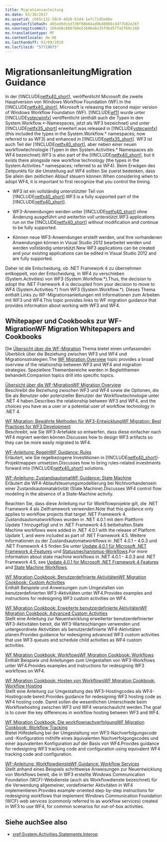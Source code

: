 ```yaml
---
title: Migrationsanleitung
ms.date: 03/30/2017
ms.assetid: cb65c132-58c9-4028-b3d4-1efc71d5e60e
ms.openlocfilehash: 405ed0dcbd730f08b84ad0b40008c4d77b02e26f
ms.sourcegitcommit: 160a88c8087b0e63606e6e35f9bd57fa5f69c168
ms.translationtype: MT
ms.contentlocale: de-DE
ms.lasthandoff: 03/09/2019
ms.locfileid: "57719675"
---
```

# <a name="migration-guidance"></a><span data-ttu-id="7159a-102">Migrationsanleitung</span><span class="sxs-lookup"><span data-stu-id="7159a-102">Migration Guidance</span></span>
<span data-ttu-id="7159a-103">In der [!INCLUDE[netfx40_short](../../../includes/netfx40-short-md.md)], veröffentlicht Microsoft die zweite Hauptversion von Windows Workflow Foundation (WF).</span><span class="sxs-lookup"><span data-stu-id="7159a-103">In the [!INCLUDE[netfx40_short](../../../includes/netfx40-short-md.md)], Microsoft is releasing the second major version of Windows Workflow Foundation (WF).</span></span> [!INCLUDE[wf1](../../../includes/wf1-md.md)] <span data-ttu-id="7159a-104">wurde unter [!INCLUDE[vstecwinfx](../../../includes/vstecwinfx-md.md)] veröffentlicht (enthält auch die Typen in den System.Workflow.\*-Namespaces, jetzt als WF3 bezeichnet) und unter [!INCLUDE[netfx35_short](../../../includes/netfx35-short-md.md)] erweitert.</span><span class="sxs-lookup"><span data-stu-id="7159a-104">was released in [!INCLUDE[vstecwinfx](../../../includes/vstecwinfx-md.md)] (this included the types in the System.Workflow.\* namespaces; now referred to as WF3) and enhanced in [!INCLUDE[netfx35_short](../../../includes/netfx35-short-md.md)].</span></span> <span data-ttu-id="7159a-105">WF3 ist auch Teil der [!INCLUDE[netfx40_short](../../../includes/netfx40-short-md.md)], aber neben einer neuen workflowtechnologie (Typen in den System.Activities.\* Namespaces als WF4 bezeichnet).</span><span class="sxs-lookup"><span data-stu-id="7159a-105">WF3 is also part of the [!INCLUDE[netfx40_short](../../../includes/netfx40-short-md.md)], but it exists there alongside new workflow technology (the types in the System.Activities.\* namespaces; referred to as WF4).</span></span> <span data-ttu-id="7159a-106">Beim Erwägen des Zeitpunkts für die Umstellung auf WF4 sollten Sie zuerst bedenken, dass Sie allein den zeitlichen Ablauf steuern können.</span><span class="sxs-lookup"><span data-stu-id="7159a-106">When considering when to adopt WF4, it is important to first recognize that you control the timing.</span></span>  
  
-   <span data-ttu-id="7159a-107">WF3 ist ein vollständig unterstützter Teil von [!INCLUDE[netfx40_short](../../../includes/netfx40-short-md.md)].</span><span class="sxs-lookup"><span data-stu-id="7159a-107">WF3 is a fully supported part of the [!INCLUDE[netfx40_short](../../../includes/netfx40-short-md.md)].</span></span>  
  
-   <span data-ttu-id="7159a-108">WF3-Anwendungen werden unter [!INCLUDE[netfx40_short](../../../includes/netfx40-short-md.md)] ohne Änderung ausgeführt und weiterhin voll unterstützt.</span><span class="sxs-lookup"><span data-stu-id="7159a-108">WF3 applications run on the [!INCLUDE[netfx40_short](../../../includes/netfx40-short-md.md)] without modification and continue to be fully supported.</span></span>  
  
-   <span data-ttu-id="7159a-109">Können neue WF3-Anwendungen erstellt werden, und Ihre vorhandenen Anwendungen können in Visual Studio 2012 bearbeitet werden und werden vollständig unterstützt.</span><span class="sxs-lookup"><span data-stu-id="7159a-109">New WF3 applications can be created and your existing applications can be edited in Visual Studio 2012 and are fully supported.</span></span>  
  
 <span data-ttu-id="7159a-110">Daher ist die Entscheidung, ob .NET Framework 4 zu übernehmen entkoppelt, von der Entscheidung, in WF4 zu verschieben (System.Activities) von WF3 (System.Workflow.\*).</span><span class="sxs-lookup"><span data-stu-id="7159a-110">Thus, the decision to adopt the .NET Framework 4 is decoupled from your decision to move to WF4 (System.Activities.\*) from WF3 (System.Workflow.\*).</span></span> <span data-ttu-id="7159a-111">Dieses Thema enthält Links zu WF-Migrationsanleitungen mit Informationen zum Arbeiten mit WF3 und WF4.</span><span class="sxs-lookup"><span data-stu-id="7159a-111">This topic provides links to WF migration guidance that provides information about working with WF3 and WF4.</span></span>  
  
## <a name="wf-migration-whitepapers-and-cookbooks"></a><span data-ttu-id="7159a-112">Whitepaper und Cookbooks zur WF-Migration</span><span class="sxs-lookup"><span data-stu-id="7159a-112">WF Migration Whitepapers and Cookbooks</span></span>  
 <span data-ttu-id="7159a-113">Die [Übersicht über die WF-Migration](https://go.microsoft.com/fwlink/?LinkId=153873) Thema bietet einen umfassenden Überblick über die Beziehung zwischen WF3 und WF4 und Migrationsstrategien.</span><span class="sxs-lookup"><span data-stu-id="7159a-113">The [WF Migration Overview](https://go.microsoft.com/fwlink/?LinkId=153873) topic provides a broad overview of the relationship between WF3 and WF4 and migration strategies.</span></span> <span data-ttu-id="7159a-114">Speziellere Themenbereiche werden in Begleitthemen behandelt.</span><span class="sxs-lookup"><span data-stu-id="7159a-114">Companion topics drill into specific topics.</span></span>  
  
 [<span data-ttu-id="7159a-115">Übersicht über die WF-Migration</span><span class="sxs-lookup"><span data-stu-id="7159a-115">WF Migration Overview</span></span>](https://go.microsoft.com/fwlink/?LinkId=153873)  
 <span data-ttu-id="7159a-116">Beschreibt die Beziehung zwischen WF3 und WF4 sowie die Optionen, die Sie als Benutzer oder potenzieller Benutzer der Workflowtechnologie unter .NET 4 haben.</span><span class="sxs-lookup"><span data-stu-id="7159a-116">Describes the relationship between WF3 and WF4, and the choices you have as a user or a potential user of workflow technology in .NET 4.</span></span>  
  
 [<span data-ttu-id="7159a-117">WF Migration: Bewährte Methoden für WF3-Entwicklung</span><span class="sxs-lookup"><span data-stu-id="7159a-117">WF Migration: Best Practices for WF3 Development</span></span>](https://go.microsoft.com/fwlink/?LinkId=153852)  
 <span data-ttu-id="7159a-118">Beschreibt, wie Sie WF3-Artefakte so entwerfen, dass diese einfacher nach WF4 migriert werden können.</span><span class="sxs-lookup"><span data-stu-id="7159a-118">Discusses how to design WF3 artifacts so they can be more easily migrated to WF4.</span></span>  
  
 [<span data-ttu-id="7159a-119">WF-Anleitung: Regeln</span><span class="sxs-lookup"><span data-stu-id="7159a-119">WF Guidance: Rules</span></span>](https://go.microsoft.com/fwlink/?LinkId=153854)  
 <span data-ttu-id="7159a-120">Erläutert, wie Sie regelbezogene Investitionen in [!INCLUDE[netfx40_short](../../../includes/netfx40-short-md.md)]-Projektmappen umsetzen.</span><span class="sxs-lookup"><span data-stu-id="7159a-120">Discusses how to bring rules-related investments forward into [!INCLUDE[netfx40_short](../../../includes/netfx40-short-md.md)] solutions.</span></span>  
  
 [<span data-ttu-id="7159a-121">WF-Anleitung: Zustandsautomat</span><span class="sxs-lookup"><span data-stu-id="7159a-121">WF Guidance: State Machine</span></span>](https://go.microsoft.com/fwlink/?LinkId=153855)  
 <span data-ttu-id="7159a-122">Erläutert die WF4-Ablaufsteuerungsmodellierung bei Nichtvorhandensein einer Zustandsautomataktivität (State Machine).</span><span class="sxs-lookup"><span data-stu-id="7159a-122">Discusses WF4 control flow modeling in the absence of a State-Machine activity.</span></span>  
  
 <span data-ttu-id="7159a-123">Beachten Sie, dass diese Anleitung nur für Workflowprojekte gilt, die .NET Framework 4 als Zielframework verwenden.</span><span class="sxs-lookup"><span data-stu-id="7159a-123">Note that this guidance only applies to workflow projects that target .NET Framework 4.</span></span> <span data-ttu-id="7159a-124">Zustandsautomatworkflows wurden in .NET 4.0.1 mit dem Plattform Update 1 hinzugefügt und in .NET Framework 4.5 beibehalten.</span><span class="sxs-lookup"><span data-stu-id="7159a-124">State Machine workflows were added in .NET 4.0.1 with the release of Platform Update 1, and were included as part of .NET Framework 4.5.</span></span> <span data-ttu-id="7159a-125">Weitere Informationen zu der Zustandsautomatworkflows in .NET 4.0.1 – 4.0.3 und .NET Framework 4.5 finden Sie unter [Update 4.0.1 für Microsoft .NET Framework 4-Features](https://docs.microsoft.com/previous-versions/dotnet/netframework-4.0/hh290669(v=vs.100)) und [Statusmechanismus-Workflows](state-machine-workflows.md).</span><span class="sxs-lookup"><span data-stu-id="7159a-125">For more information about state machine workflows in .NET 4.0.1 - 4.0.3 and .NET Framework 4.5, see [Update 4.0.1 for Microsoft .NET Framework 4 Features](https://docs.microsoft.com/previous-versions/dotnet/netframework-4.0/hh290669(v=vs.100)) and [State Machine Workflows](state-machine-workflows.md).</span></span>  
  
 [<span data-ttu-id="7159a-126">WF Migration Cookbook: Benutzerdefinierte Aktivitäten</span><span class="sxs-lookup"><span data-stu-id="7159a-126">WF Migration Cookbook: Custom Activities</span></span>](https://go.microsoft.com/fwlink/?LinkId=153856)  
 <span data-ttu-id="7159a-127">Enthält Beispiele und Anweisungen zum Umgestalten von benutzerdefinierten WF3-Aktivitäten unter WF4.</span><span class="sxs-lookup"><span data-stu-id="7159a-127">Provides examples and instructions for redesigning WF3 custom activities on WF4.</span></span>  
  
 [<span data-ttu-id="7159a-128">WF Migration Cookbook: Erweiterte benutzerdefinierte Aktivitäten</span><span class="sxs-lookup"><span data-stu-id="7159a-128">WF Migration Cookbook: Advanced Custom Activities</span></span>](https://go.microsoft.com/fwlink/?LinkId=275560)  
 <span data-ttu-id="7159a-129">Stellt eine Anleitung zur Neuentwicklung erweiterter benutzerdefinierter WF3-Aktivitäten bereit, die WF3-Warteschlangen verwenden und untergeordnete Aktivitäten als benutzerdefinierte WF4-Aktivitäten planen.</span><span class="sxs-lookup"><span data-stu-id="7159a-129">Provides guidance for redesigning advanced WF3 custom activities that use WF3 queues and schedule child activities as WF4 custom activities.</span></span>  
  
 [<span data-ttu-id="7159a-130">WF Migration Cookbook: Workflows</span><span class="sxs-lookup"><span data-stu-id="7159a-130">WF Migration Cookbook: Workflows</span></span>](https://go.microsoft.com/fwlink/?LinkId=153858)  
 <span data-ttu-id="7159a-131">Enthält Beispiele und Anleitungen zum Umgestalten von WF3-Workflows unter WF4.</span><span class="sxs-lookup"><span data-stu-id="7159a-131">Provides examples and instructions for redesigning WF3 workflows on WF4.</span></span>  
  
 [<span data-ttu-id="7159a-132">WF Migration Cookbook: Hosten von Workflows</span><span class="sxs-lookup"><span data-stu-id="7159a-132">WF Migration Cookbook: Workflow Hosting</span></span>](https://go.microsoft.com/fwlink/?LinkId=275561)  
 <span data-ttu-id="7159a-133">Stellt eine Anleitung zur Umgestaltung des WF3-Hostingcodes als WF4-Hostingcode bereit.</span><span class="sxs-lookup"><span data-stu-id="7159a-133">Provides guidance for redesigning WF3 hosting code as WF4 hosting code.</span></span> <span data-ttu-id="7159a-134">Damit sollen die wesentlichen Unterschiede beim Workflowhosting zwischen WF3 und WF4 veranschaulicht werden.</span><span class="sxs-lookup"><span data-stu-id="7159a-134">The goal is to cover the key differences in workflow hosting between WF3 and WF4.</span></span>  
  
 [<span data-ttu-id="7159a-135">WF Migration Cookbook: Die workflownachverfolgung</span><span class="sxs-lookup"><span data-stu-id="7159a-135">WF Migration Cookbook: Workflow Tracking</span></span>](https://go.microsoft.com/fwlink/?LinkId=275562)  
 <span data-ttu-id="7159a-136">Bietet Hilfestellung bei der Umgestaltung von WF3-Nachverfolgungscode und -Konfiguration mithilfe eines äquivalenten Nachverfolgungscodes und einer äquivalenten Konfiguration auf der Basis von WF4.</span><span class="sxs-lookup"><span data-stu-id="7159a-136">Provides guidance for redesigning WF3 tracking code and configuration using equivalent WF4 tracking code and configuration.</span></span>  
  
 [<span data-ttu-id="7159a-137">WF-Anleitung: Workflowdienste</span><span class="sxs-lookup"><span data-stu-id="7159a-137">WF Guidance: Workflow Services</span></span>](https://go.microsoft.com/fwlink/?LinkId=275564)  
 <span data-ttu-id="7159a-138">Stellt anhand eines Beispiels schrittweise Anweisungen zur Neuentwicklung von Workflows bereit, die in WF3 erstellte Windows Communication Foundation (WCF)-Webdienste (auch als Workflowdienste bezeichnet) für die Verwendung allgemeiner, vordefinierter Aktivitäten in WF4 implementieren.</span><span class="sxs-lookup"><span data-stu-id="7159a-138">Provides example-oriented step-by-step instructions for redesigning workflows that implement Windows Communication Foundation (WCF) web services (commonly referred to as workflow services) created in WF3 to use WF4, for common scenarios for out-of-box activities.</span></span>  
  
## <a name="see-also"></a><span data-ttu-id="7159a-139">Siehe auch</span><span class="sxs-lookup"><span data-stu-id="7159a-139">See also</span></span>
- <xref:System.Activities.Statements.Interop>

